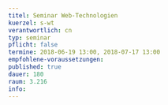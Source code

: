 ```yaml
---
titel: Seminar Web-Technologien 
kuerzel: s-wt
verantwortlich: cn
typ: seminar
pflicht: false
termine: 2018-06-19 13:00, 2018-07-17 13:00
empfohlene-voraussetzungen: 
published: true
dauer: 180
raum: 3.216
info: 
---
```

